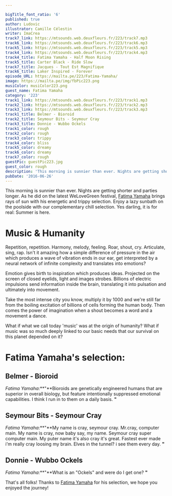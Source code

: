 ```yaml
---

bigTitle_font_ratio: '6'
published: true
author: Ludovic
illustrator: Camille Célestin
writer: ImaCrea
track7_link: https://mtsounds.web.deuxfleurs.fr/223/track7.mp3
track6_link: https://mtsounds.web.deuxfleurs.fr/223/track6.mp3
track5_link: https://mtsounds.web.deuxfleurs.fr/223/track5.mp3
track4_link: https://mtsounds.web.deuxfleurs.fr/223/track4.mp3
track4_title: Fatima Yamaha - Half Moon Rising
track5_title: Carter Black - Ride Slow
track7_title: Jacques - Tout Est Magnifique
track6_title: Laker Inspired - Forever
episode_URL: https://mailta.pe/223/Fatima-Yamaha/
image: https://mailta.pe/img/fbPic223.png
musiColor: musiColor223.png
guest_name: Fatima Yamaha
category: '223'
track1_link: https://mtsounds.web.deuxfleurs.fr/223/track1.mp3
track2_link: https://mtsounds.web.deuxfleurs.fr/223/track2.mp3
track3_link: https://mtsounds.web.deuxfleurs.fr/223/track3.mp3
track1_title: Belmer - Bioroid
track2_title: Seymour Bits - Seymour Cray
track3_title: Donnie - Wubbo Ockels
track1_color: rough
track2_color: rough
track3_color: trippy
track4_color: bliss
track5_color: dreamy
track6_color: dreamy
track7_color: rough
guestPic: guestPic223.jpg
guest_color: rough
description: 'This morning is sunnier than ever. Nights are getting shorter and parties longer. As he did on the latest WeLoveGreen festival, Fatima Yamaha brings rays of sun with his energetic and trippy selection. Enjoy a lazy sunbath on the poolside with our complementary chill selection. Yes darling, it is for real: Summer is here.'
pubDate: '2016-06-26'
---
```

This morning is sunnier than ever. Nights are getting shorter and parties longer. As he did on the latest WeLoveGreen festival, [Fatima Yamaha](https://www.facebook.com/FatimaYamaha/) brings rays of sun with his energetic and trippy selection. Enjoy a lazy sunbath on the poolside with our complementary chill selection. Yes darling, it is for real: Summer is here.

# Music & Humanity

Repetition, repetition. Harmony, melody, feeling. Roar, shout, cry. Articulate, sing, rap. Isn't it amazing how a simple difference of pressure in the air which produces a wave of vibration ends in our ear, get interpreted by a neural network of infinite complexity and translates into emotions?

Emotion gives birth to inspiration which produces ideas. Projected on the screen of closed eyelids, light and images strobes. Billions of electric impulsions send information inside the brain, translating it into pulsation and ultimately into movement.

Take the most intense city you know, multiply it by 1000 and we're still far from the boiling excitation of billions of cells forming the human body. Then comes the power of imagination when a shout becomes a word and a movement a dance.

What if what we call today 'music' was at the origin of humanity? What if music was so much deeply linked to our basic needs that our survival on this planet depended on it? 

# Fatima Yamaha's selection:

## Belmer - Bioroid
_Fatima Yamaha_:**"**Bioroids are genetically engineered humans that are superior in overall biology, but feature intentionally suppressed emotional capabilities. I think I run in to them on a daily basis. **"** 

## Seymour Bits - Seymour Cray
_Fatima Yamaha_:**"**My name is cray, seymour cray. Mr.cray, computer main. My name is cray, now baby say, my name. Seymour cray super computer main. My puter name it's also cray it's great. Fastest ever made i'm really cray loosing my brain. Elves in the tunnel? i see them every day. **"** 

## Donnie - Wubbo Ockels
_Fatima Yamaha_:**"**What is an "Ockels" and were do I get one? **"** 

That's all folks! Thanks to [Fatima Yamaha](https://www.facebook.com/FatimaYamaha/) for his selection, we hope you enjoyed the journey!
